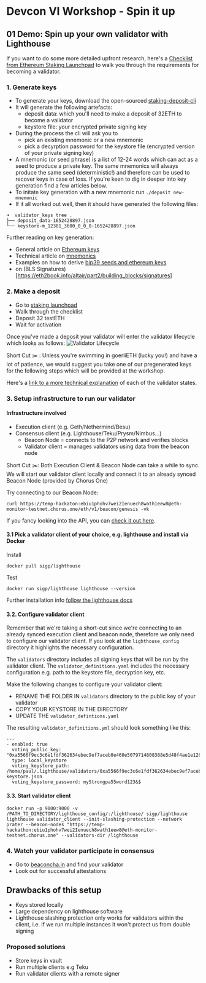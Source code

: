 # Devcon VI Workshop - Spin it up 

## 01 Demo: Spin up your own validator with Lighthouse

If you want to do some more detailed upfront research, here's a [Checklist from Ethereum Staking Launchpad](https://goerli.launchpad.ethereum.org/en/checklist) to walk you through the requirements for becoming a validator.

### 1. Generate keys
- To generate your keys, download the open-sourced [staking-deposit-cli](https://github.com/ethereum/staking-deposit-cli/releases/)
- It will generate the following artefacts:
  - deposit data: which you'll need to make a deposit of 32ETH to become a validator
  - keystore file: your encrypted private signing key
- During the process the cli will ask you to 
  - pick an existing mnemonic or a new mnemonic
  - pick a decyrption password for the keystore file (encrypted version of your private signing key)
- A mnemonic (or seed phrase) is a list of 12-24 words which can act as a seed to produce a private key. The same mnemonics will always produce the same seed (deterministic!) and therefore can be used to recover keys in case of loss. If you're keen to dig in deeper into key generation find a few articles below.
- To initate key generation with a new mnemonic run `./deposit new-mnemonic`
- If it all worked out well, then it should have generated the following files:
```
➜  validator_keys tree .
├── deposit_data-1652428897.json
└── keystore-m_12381_3600_0_0_0-1652428897.json
```

Further reading on key generation: 
- General article on [Ethereum keys](https://ethereum.org/en/developers/docs/consensus-mechanisms/pos/keys/)
- Technical article on [mnemonics](https://wolovim.medium.com/ethereum-201-mnemonics-bb01a9108c38)
- Examples on how to derive [bip39 seeds and ethereum keys](https://silentcicero.gitbooks.io/pro-tips-for-ethereum-wallet-management/content/ethereum-wallet-basics/using-seed-phrases-to-create-ethereum-accounts.html)
- on (BLS Signatures)[https://eth2book.info/altair/part2/building_blocks/signatures]

### 2. Make a deposit
- Go to [staking launchpad](https://goerli.launchpad.ethereum.org/en/overview)
- Walk through the checklist
- Deposit 32 testETH
- Wait for activation

Once you've made a deposit your validator will enter the validator lifecycle which looks as follows: 
![Validator Lifecycle](https://docs.prylabs.network/assets/images/validator-lifecycle-6e7a0f5ae374d8c4eb859326055f52c4.png)

Short Cut ✂️ : Unless you're swimming in goerliETH (lucky you!) and have a lot of patience, we would suggest you take one of our pregenerated keys for the following steps which will be provided at the workshop.

Here's a [link to a more technical explanation](https://notes.ethereum.org/@hww/lifecycle#4-Validator-lifecycle) of each of the validator states.

### 3. Setup infrastructure to run our validator

#### Infrastructure involved
- Execution client (e.g. Geth/Nethermind/Besu) 
- Consensus client (e.g. Lighthouse/Teku/Prysm/Nimbus...)
  -  Beacon Node = connects to the P2P network and verifies blocks
  -  Validator client = manages validators using data from the beacon node

Short Cut ✂️: Both Execution Client & Beacon Node can take a while to sync. We will start our validator client locally and connect it to an already synced Beacon Node (provided by Chorus One)

Try connecting to our Beacon Node:

```
curl https://temp-hackaton:ebiu1phohv7wei2Ienuech8wath1eew8@eth-monitor-testnet.chorus.one/eth/v1/beacon/genesis -vk
```

If you fancy looking into the API, you can [check it out here](https://ethereum.github.io/beacon-APIs).

#### 3.1 Pick a validator client of your choice, e.g. lighthouse and install via Docker 

Install 

```
docker pull sigp/lighthouse
```

Test 
```
docker run sigp/lighthouse lighthouse --version
```

Further installation info [follow the lighthouse docs](https://lighthouse-book.sigmaprime.io/docker.html) 

#### 3.2. Configure validator client

Remember that we're taking a short-cut since we're connecting to an already synced execution client and beacon node, therefore we only need to configure our validator client. If you look at the `lighthouse_config` directory it highlights the necessary configuration.

The `validators` directory includes all signing keys that will be run by the validator client. The `validator_definitions.yaml` includes the necessary configuration e.g. path to the keystore file, decryption key, etc.

Make the following changes to configure your validator client: 
- RENAME THE FOLDER IN `validators` directory to the public key of your validator
- COPY YOUR KEYSTORE IN THE DIRECTORY
- UPDATE THE `validator_defintions.yaml`

The resulting `validator_definitions.yml` should look something like this:  

```
---
- enabled: true
  voting_public_key: "0xa5566f9ec3c6e1fdf362634ebec9ef7aceb0e460e5079714808388e5d48f4ae1e12897fed1bea951c17fa389d511e477"
  type: local_keystore
  voting_keystore_path: /home/paul/.lighthouse/validators/0xa5566f9ec3c6e1fdf362634ebec9ef7aceb0e460e5079714808388e5d48f4ae1e12897fed1bea951c17fa389d511e477/voting-keystore.json
  voting_keystore_password: myStrongpa55word123&$
```

#### 3.3. Start validator client 
```
docker run -p 9000:9000 -v /PATH_TO_DIRECTORY/lighthouse_config/:/lighthouse/ sigp/lighthouse lighthouse validator_client --init-slashing-protection --network prater --beacon-nodes "https://temp-hackathon:ebiu1phohv7wei2Ienuech8wath1eew8@eth-monitor-testnet.chorus.one" --validators-dir /lighthouse
```

### 4. Watch your validator participate in consensus
- Go to [beaconcha.in](https://prater.beaconcha.in) and find your validator
- Look out for successful attestations 

## Drawbacks of this setup 
- Keys stored locally
- Large dependency on lighthouse software 
- Lighthouse slashing protection only works for validators within the client, i.e. if we run multiple instances it won't protect us from double signing 

### Proposed solutions 
- Store keys in vault 
- Run multiple clients e.g Teku 
- Run validator clients with a remote signer 
